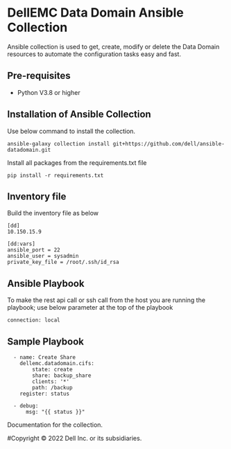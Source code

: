 # DellEMC Data Domain Ansible Collection

Ansible collection is used to get, create, modify or delete the Data Domain resources to automate the configuration tasks easy and fast.

## Pre-requisites

  - Python V3.8 or higher
  
## Installation of Ansible Collection

  Use below command to install the collection.

  `ansible-galaxy collection install git+https://github.com/dell/ansible-datadomain.git`

  Install all packages from the requirements.txt file
  
  `pip install -r requirements.txt`

## Inventory file

  Build the inventory file as below
  ```
  [dd]
  10.150.15.9

  [dd:vars]
  ansible_port = 22
  ansible_user = sysadmin
  private_key_file = /root/.ssh/id_rsa

  ```
##  Ansible Playbook
To make the rest api call or ssh call from the host you are running the playbook; use below parameter at the top of the playbook

`connection: local`

## Sample Playbook

  ```
    - name: Create Share
      dellemc.datadomain.cifs:
          state: create
          share: backup_share
          clients: '*'
          path: /backup
      register: status
    
    - debug:
        msg: "{{ status }}"
  ```
Documentation for the collection.

#Copyright ©️ 2022 Dell Inc. or its subsidiaries.
